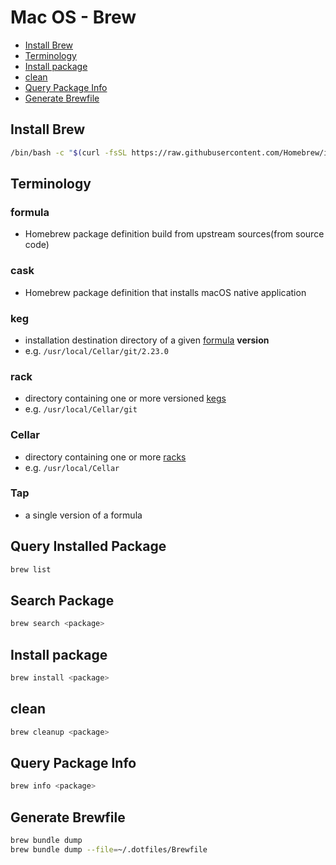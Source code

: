 # Mac OS - Brew

* [Install Brew](#install-brew)
* [Terminology](#terminology)
* [Install package](#install-package)
* [clean](#clean)
* [Query Package Info](#query-package-info)
* [Generate Brewfile](#generate-brewfile)

## Install Brew

```sh
/bin/bash -c "$(curl -fsSL https://raw.githubusercontent.com/Homebrew/install/HEAD/install.sh)"
```

## Terminology

### formula

- Homebrew package definition build from upstream sources(from source code)

### cask

- Homebrew package definition that installs macOS native application

### keg

- installation destination directory of a given [formula](#formula) **version**
- e.g. `/usr/local/Cellar/git/2.23.0`

### rack

- directory containing one or more versioned [kegs](#keg)
- e.g. `/usr/local/Cellar/git`

### Cellar

- directory containing one or more [racks](#rack)
- e.g. `/usr/local/Cellar`

### Tap

- a single version of a formula

## Query Installed Package

```sh
brew list
```

## Search Package

```sh
brew search <package>
```

## Install package

```sh
brew install <package>
```

## clean

```sh
brew cleanup <package>
```

## Query Package Info

```sh
brew info <package>
```

## Generate Brewfile

```sh
brew bundle dump
brew bundle dump --file=~/.dotfiles/Brewfile
```

